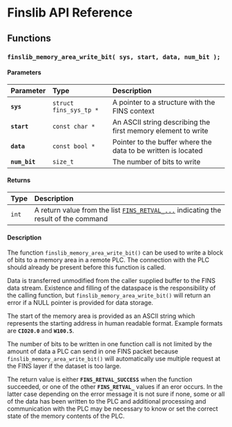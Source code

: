 # Finslib API Reference

## Functions

### `finslib_memory_area_write_bit( sys, start, data, num_bit );`

#### Parameters

| Parameter | Type | Description |
| :--- | :--- | :--- |
|**`sys`**|`struct fins_sys_tp *`|A pointer to a structure with the FINS context|
|**`start`**|`const char *`|An ASCII string describing the first memory element to write|
|**`data`**|`const bool *`|Pointer to the buffer where the data to be written is located|
|**`num_bit`**|`size_t`|The number of bits to write|

#### Returns

| Type | Description |
| :--- | :--- |
|`int`|A return value from the list [`FINS_RETVAL_...`](FINS_RETVAL.md) indicating the result of the command|

#### Description

The function `finslib_memory_area_write_bit()` can be used to write a block of bits to a memory
area in a remote PLC. The connection with the PLC should already be present before this function is called.

Data is transferred unmodified from the caller supplied buffer to the FINS data stream.
Existence and filling of the dataspace is the responsibility of the calling function, but `finslib_memory_area_write_bit()`
will return an error if a NULL pointer is provided for data storage.

The start of the memory area is provided as an ASCII string which represents the starting address in human
readable format. Example formats are **`CIO20.0`** and **`W100.5`**.

The number of bits to be written in one function call is not limited by the amount of data a PLC can send in one FINS packet because
`finslib_memory_area_write_bit()` will automatically use multiple request at the FINS layer if the dataset is 
too large.

The return value is either **`FINS_RETVAL_SUCCESS`** when the function succeeded, or one of the other
**`FINS_RETVAL_`** values if an eror occurs. In the latter case depending on the error message it is not sure if none, some or all of the data has
been written to the PLC and additional processing and communication with the PLC may be necessary to know or set
the correct state of the memory contents of the PLC.
